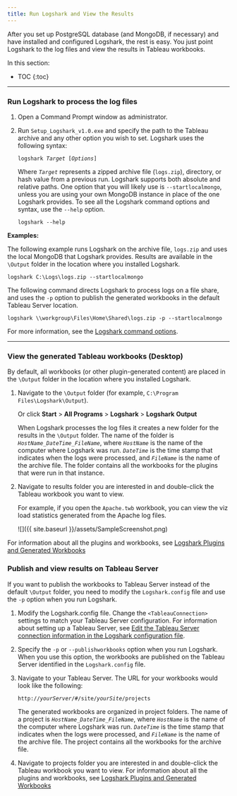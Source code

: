```yaml
---
title: Run Logshark and View the Results
---
```



After you set up PostgreSQL database (and MongoDB, if necessary) and have installed and configured Logshark, the rest is easy. You just point Logshark to the log files and view the results in Tableau workbooks.

In this section:

* TOC
{:toc}

-----------

### Run Logshark to process the log files


1.  Open a Command Prompt window as administrator.

2.  Run `Setup_Logshark_v1.0.exe` and specify the path to the Tableau archive and any other option you wish to set. Logshark uses the following syntax:
  
    <code>logshark <i>Target</i> [<i>Options</i>]</code>


    Where *`Target`* represents a zipped archive file (`logs.zip`), directory, or hash value from a previous run. Logshark supports both absolute and relative paths.
    One option that you will likely use is `--startlocalmongo`, unless you are using your own MongoDB instance in place of the one Logshark provides.
    To see all the Logshark command options and syntax, use the `--help` option.
 
    ```   
    logshark --help
    ```



**Examples:**

The following example runs Logshark on the archive file, `logs.zip` and uses the local MongoDB that Logshark provides. Results are available in the `\Output` folder in the location where you installed Logshark.

```
logshark C:\Logs\logs.zip --startlocalmongo
```

The following command directs Logshark to process logs on a file share, and uses the `-p` option to publish the generated workbooks in the default Tableau Server location.

```
logshark \\workgroup\Files\Home\Shared\logs.zip -p --startlocalmongo

```
For more information, see the [Logshark command options](logshark_cmds).




-----------------

### View the generated Tableau workbooks (Desktop)

By default, all workbooks (or other plugin-generated content) are placed in the `\Output` folder in the location where you installed Logshark. 

1.  Navigate to the `\Output` folder (for example, `C:\Program Files\Logshark\Output`). 
    
    Or click **Start** &gt; **All Programs** &gt; **Logshark** &gt; **Logshark** **Output**

    When Logshark processes the log files it creates a new folder for the results in the `\Output` folder. The name of the folder is *`HostName_DateTime_FileName`*, where  *`HostName`* is the name of the computer where Logshark was run. *`DateTime`* is the time stamp that indicates when the logs were processed, and *`FileName`* is the name of the archive file. The folder contains all the workbooks for the plugins that were run in that instance.

2.  Navigate to results folder you are interested in and double-click the Tableau workbook you want to view. 

    For example, if you open the `Apache.twb` workbook, you can view the viz load statistics generated from the Apache log files.     


    ![]({{ site.baseurl }}/assets/SampleScreenshot.png)

   For information about all the plugins and workbooks, see [Logshark Plugins and Generated Workbooks](logshark_plugins)

### Publish and view results on Tableau Server

If you want to publish the workbooks to Tableau Server instead of the default `\Output` folder, you need to modify the `Logshark.config` file and use the `-p` option when you run Logshark. 

1. Modify the Logshark.config file. Change the  `<TableauConnection>` settings to match your Tableau Server configuration.   For information about setting up a Tableau Server, see [Edit the Tableau Server connection information in the Logshark configuration file](logshark_install#edit-the-tableau-server-connection-information-in-the-logshark-configuration-file). 

2. Specify the `-p` or `--publishworkbooks` option when you run Logshark. When you use this option, the workbooks are published on the Tableau Server identified in the `Logshark.config` file.

3.  Navigate to your Tableau Server. 
    The URL for your workbooks would look like the following:  

    <code>http://<i>yourServer</i>/#/site/<i>yourSite</i>/projects   </code>

    The generated workbooks are organized in project folders. The name of a project is  *`HostName_DateTime_FileName`*, where  *`HostName`* is the name of the computer where Logshark was run. *`DateTime`* is the time stamp that indicates when the logs were processed, and *`FileName`* is the name of the archive file. The project contains all the workbooks for the archive file.

4.   Navigate to projects folder you are interested in and double-click the Tableau workbook you want to view. 
     For information about all the plugins and workbooks, see [Logshark Plugins and Generated Workbooks](logshark_plugins)
